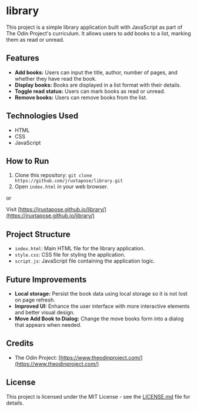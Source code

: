 # library

This project is a simple library application built with JavaScript as part of The Odin Project's curriculum. It allows users to add books to a list, marking them as read or unread.

## Features

* **Add books:** Users can input the title, author, number of pages, and whether they have read the book.
* **Display books:**  Books are displayed in a list format with their details.
* **Toggle read status:** Users can mark books as read or unread.
* **Remove books:** Users can remove books from the list.

## Technologies Used

* HTML
* CSS
* JavaScript

## How to Run

1. Clone this repository: `git clone https://github.com/jruxtapose/library.git`
2. Open `index.html` in your web browser.

or

Visit [https://jruxtapose.github.io/library/](https://jruxtapose.github.io/library/)

## Project Structure

* `index.html`: Main HTML file for the library application.
* `style.css`: CSS file for styling the application.
* `script.js`: JavaScript file containing the application logic.

## Future Improvements

* **Local storage:**  Persist the book data using local storage so it is not lost on page refresh.
* **Improved UI:** Enhance the user interface with more interactive elements and better visual design.
* **Move Add Book to Dialog:** Change the move books form into a dialog that appears when needed.

## Credits

* The Odin Project: [https://www.theodinproject.com/](https://www.theodinproject.com/)

## License

This project is licensed under the MIT License - see the [LICENSE.md](LICENSE.md) file for details.